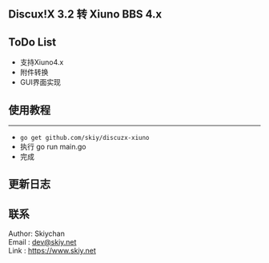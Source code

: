 Discux!X 3.2 转 Xiuno BBS 4.x
------

## ToDo List
- 支持Xiuno4.x
- 附件转换
- GUI界面实现

## 使用教程
------
- ```go get github.com/skiy/discuzx-xiuno```   
- 执行 go run main.go
- 完成

## 更新日志

## 联系
Author: Skiychan   
Email : dev@skiy.net   
Link  : https://www.skiy.net   